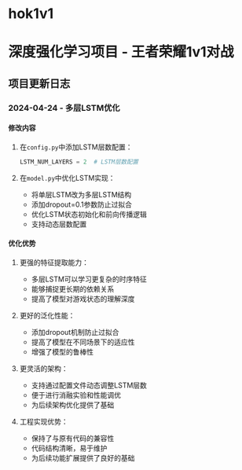 # hok1v1

# 深度强化学习项目 - 王者荣耀1v1对战

## 项目更新日志

### 2024-04-24 - 多层LSTM优化
#### 修改内容
1. 在`config.py`中添加LSTM层数配置：
   ```python
   LSTM_NUM_LAYERS = 2  # LSTM层数配置
   ```

2. 在`model.py`中优化LSTM实现：
   - 将单层LSTM改为多层LSTM结构
   - 添加dropout=0.1参数防止过拟合
   - 优化LSTM状态初始化和前向传播逻辑
   - 支持动态层数配置

#### 优化优势
1. 更强的特征提取能力：
   - 多层LSTM可以学习更复杂的时序特征
   - 能够捕捉更长期的依赖关系
   - 提高了模型对游戏状态的理解深度

2. 更好的泛化性能：
   - 添加dropout机制防止过拟合
   - 提高了模型在不同场景下的适应性
   - 增强了模型的鲁棒性

3. 更灵活的架构：
   - 支持通过配置文件动态调整LSTM层数
   - 便于进行消融实验和性能调优
   - 为后续架构优化提供了基础

4. 工程实现优势：
   - 保持了与原有代码的兼容性
   - 代码结构清晰，易于维护
   - 为后续功能扩展提供了良好的基础